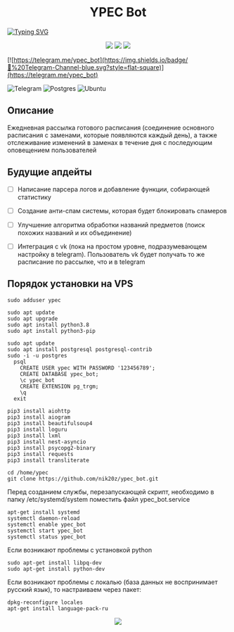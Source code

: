 
<h1 align="center">YPEC Bot</h1>

<a href="https://git.io/typing-svg"><img src="https://readme-typing-svg.herokuapp.com?font=Fira+Code&pause=1000&width=435&lines=Telegram+bot+%D0%BA%D0%BE%D0%BB%D0%BB%D0%B5%D0%B4%D0%B6%D0%B0+%D0%AF%D0%9F%D0%AD%D0%9A" alt="Typing SVG" /></a>

<p align="center">
  <img src="https://img.shields.io/github/stars/nik20z/hltv_bot">
  <img src="https://img.shields.io/github/issues/nik20z/hltv_bot">
  <img src="https://img.shields.io/github/license/nik20z/hltv_bot">
</p>

[![https://telegram.me/ypec_bot](https://img.shields.io/badge/💬%20Telegram-Channel-blue.svg?style=flat-square)](https://telegram.me/ypec_bot)

![Telegram](https://img.shields.io/badge/Telegram-2CA5E0?style=for-the-badge&logo=telegram&logoColor=white)
![Postgres](https://img.shields.io/badge/postgres-%23316192.svg?style=for-the-badge&logo=postgresql&logoColor=white)
![Ubuntu](https://img.shields.io/badge/Ubuntu-E95420?style=for-the-badge&logo=ubuntu&logoColor=white)

## Описание
Ежедневная рассылка готового расписания (соединение основного расписания с заменами, которые появляются каждый день), а также отслеживание изменений в заменах в течение дня с последующим оповещением пользователей

## Будущие апдейты

- [ ] Написание парсера логов и добавление функции, собирающей статистику
- [ ] Создание анти-спам системы, которая будет блокировать спамеров
- [ ] Улучшение алгоритма обработки названий предметов (поиск похожих названий и их объединение)
- [ ] Интеграция с vk (пока на простом уровне, подразумевающем настройку в telegram). Пользователь vk будет получать то же расписание по рассылке, что и в telegram 


## Порядок установки на VPS

```
sudo adduser ypec

sudo apt update
sudo apt upgrade
sudo apt install python3.8
sudo apt install python3-pip

sudo apt update
sudo apt install postgresql postgresql-contrib
sudo -i -u postgres
  psql
    CREATE USER ypec WITH PASSWORD '123456789';
    CREATE DATABASE ypec_bot;
    \c ypec_bot
    CREATE EXTENSION pg_trgm;
    \q
  exit

pip3 install aiohttp
pip3 install aiogram
pip3 install beautifulsoup4
pip3 install loguru
pip3 install lxml
pip3 install nest-asyncio
pip3 install psycopg2-binary
pip3 install requests
pip3 install transliterate

cd /home/ypec
git clone https://github.com/nik20z/ypec_bot.git
```

Перед созданием службы, перезапускающей скрипт, необходимо в папку /etc/systemd/system поместить файл ypec_bot.service
```
apt-get install systemd
systemctl daemon-reload
systemctl enable ypec_bot
systemctl start ypec_bot
systemctl status ypec_bot

```

Если возникают проблемы с установкой python
```
sudo apt-get install libpq-dev
sudo apt-get install python-dev
```

Если возникают проблемы с локалью (база данных не воспринимает русский язык), то настраиваем через пакет:
```
dpkg-reconfigure locales
apt-get install language-pack-ru
```

<p align="center">
  <img src="https://user-images.githubusercontent.com/62090150/193757014-4e816ff4-e524-4d3d-a0f9-5d64701e9ec0.png">
</p>

